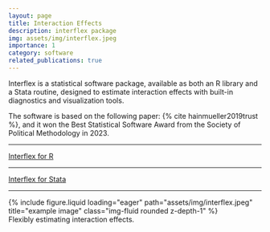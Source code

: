 ```yaml
---
layout: page
title: Interaction Effects
description: interflex package
img: assets/img/interflex.jpeg
importance: 1
category: software
related_publications: true
---
```


Interflex is a statistical software package, available as both an R library and a Stata routine, designed to estimate interaction effects with built-in diagnostics and visualization tools.

The software is based on the following paper: {% cite hainmueller2019trust %}, and it won the Best Statistical Software Award from the Society of Political Methodology in 2023.



---
[Interflex for R](https://yiqingxu.org/packages/interflex/)

---

[Interflex for Stata](https://yiqingxu.org/packages/interflex/StataGuide.pdf)

---


<div class="row">
    <div class="col-sm mt-3 mt-md-0">
        {% include figure.liquid loading="eager" path="assets/img/interflex.jpeg" title="example image" class="img-fluid rounded z-depth-1" %}
    </div>
</div>
<div class="caption">
    Flexibly estimating interaction effects.
</div>

